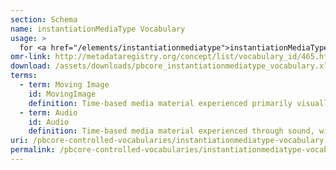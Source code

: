 ```yaml
---
section: Schema
name: instantiationMediaType Vocabulary
usage: >
  for <a href="/elements/instantiationmediatype">instantiationMediaType</a>
omr-link: http://metadataregistry.org/concept/list/vocabulary_id/465.html
download: /assets/downloads/pbcore_instantiationmediatype_vocabulary.xlsx
terms:
  - term: Moving Image
    id: MovingImage
    definition: Time-based media material experienced primarily visually, such as motion pictures or video recordings; may also include audio.
  - term: Audio
    id: Audio
    definition: Time-based media material experienced through sound, without a visual component, such as music recordings or radio programs.
uri: /pbcore-controlled-vocabularies/instantiationmediatype-vocabulary
permalink: /pbcore-controlled-vocabularies/instantiationmediatype-vocabulary/
---
```


